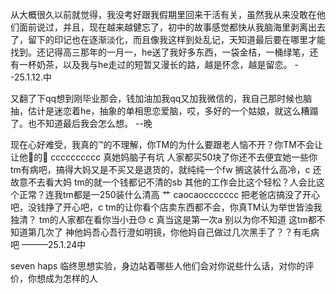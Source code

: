 从大概很久以前就觉得，我没考好跟我假期里回来干活有关，虽然我从来没敢在他们面前说过，并且，现在越来越健忘了，初中的故事感觉都快从我脑海里剥离出去了，留下的印记也在逐渐淡化，而且像我这样到处乱记，天知道最后要在哪里才能找到。还记得高三那年的一月一，he送了我好多东西，一袋金桔，一桶绿笔，还有一杯奶茶，以及我与he走过的短暂又漫长的路，越是怀念，越是留恋。  --25.1.12.中

又翻了下qq想到刚毕业那会，钱加油加我qq又加我微信的，我自己那时候也脑抽，估计是迷恋着he，抽象的单相思恋爱脑，哎，多好的一个姑娘，就这么糟蹋了。也不知道最后我会怎么想。     --晚

现在心好难受，我真的™的不理解，你TM的为什么要跟老人恼不开？你TM不会让让他🐴的🐴 cccccccccc 真她妈脑子有坑 人家都买50块了你还不去便宜她一些你tm有病吧，搞得大妈又是不买又是退货的，就纯纯一个fw 搁这装什么高冷，c 还故意不去看大妈 tm的就一个钱都记不清的sb 其他的工作会比这个轻松？人会比这个正常？连我tm都是一250装什么清高 艹 caocaoccccccc 把老爸店搞没了开心吧，没钱挣了开心吧，c tm的让你看个店卖东西都不会，你真TM认为举世皆浊我独清？ tm的人家都在看你当小丑😓  c 真当这是第一次a 别以为你不知道 这tm都不知道第几次了 神他妈吾心吾行澄如明镜，你他妈自己做过几次黑手了？？有毛病吧         ———25.1.24中

seven haps 临终思想实验，身边站着哪些人他们会对你说些什么话，对你的评价，你想成为怎样的人